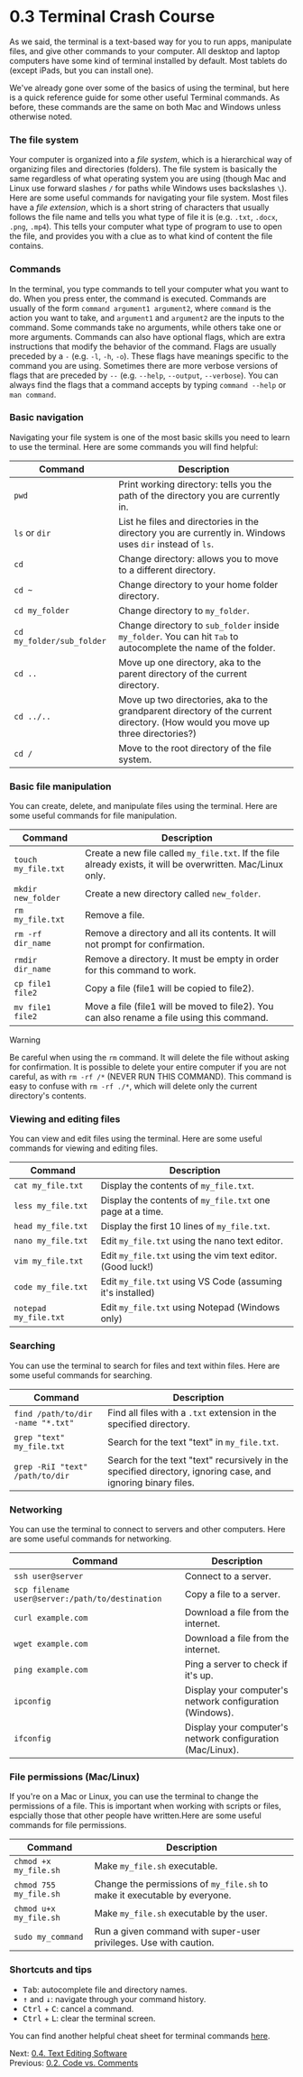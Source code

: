 # 0.3 Terminal Crash Course

As we said, the terminal is a text-based way for you to run apps, manipulate files, and give other commands to your
computer. All desktop and laptop computers have some kind of terminal installed by default. Most tablets do (except
iPads, but you can install one).

We've already gone over some of the basics of using the terminal, but here is a quick reference guide for some other
useful Terminal commands. As before, these commands are the same on both Mac and Windows unless otherwise noted.

### The file system

Your computer is organized into a _file system_, which is a hierarchical way of organizing files and directories
(folders). The file system is basically the same regardless of what operating system you are using (though Mac and Linux
use forward slashes `/` for paths while Windows uses backslashes `\`). Here are some useful commands for navigating your
file system. Most files have a _file extension_, which is a short string of characters that usually follows the file
name and tells you what type of file it is (e.g. `.txt`, `.docx`, `.png`, `.mp4`). This tells your computer what type of
program to use to open the file, and provides you with a clue as to what kind of content the file contains.

### Commands

In the terminal, you type commands to tell your computer what you want to do. When you press enter, the command is
executed. Commands are usually of the form `command argument1 argument2`, where `command` is the action you want to take,
and `argument1` and `argument2` are the inputs to the command. Some commands take no arguments, while others take one or
more arguments. Commands can also have optional flags, which are extra instructions that modify the behavior of the
command. Flags are usually preceded by a `-` (e.g. `-l`, `-h`, `-o`). These flags have meanings specific to the
command you are using. Sometimes there are more verbose versions of flags that are preceded by `--` (e.g. `--help`, `--output`, `--verbose`). You can always find the flags that a command accepts by typing `command --help` or `man command`.

### Basic navigation

Navigating your file system is one of the most basic skills you need to learn to use the terminal. Here are some
commands you will find helpful:

| Command                   | Description                                                                                                                    |
| ------------------------- | ------------------------------------------------------------------------------------------------------------------------------ |
| `pwd`                     | Print working directory: tells you the path of the directory you are currently in.                                             |
| `ls` or `dir`             | List he files and directories in the directory you are currently in. Windows uses `dir` instead of `ls`.                       |
| `cd`                      | Change directory: allows you to move to a different directory.                                                                 |
| `cd ~`                    | Change directory to your home folder directory.                                                                                |
| `cd my_folder`            | Change directory to `my_folder`.                                                                                               |
| `cd my_folder/sub_folder` | Change directory to `sub_folder` inside `my_folder`. You can hit <kbd>Tab</kbd> to autocomplete the name of the folder.        |
| `cd ..`                   | Move up one directory, aka to the parent directory of the current directory.                                                   |
| `cd ../..`                | Move up two directories, aka to the grandparent directory of the current directory. (How would you move up three directories?) |
| `cd /`                    | Move to the root directory of the file system.                                                                                 |

### Basic file manipulation

You can create, delete, and manipulate files using the terminal. Here are some useful commands for file manipulation.

| Command             | Description                                                                                                 |
| ------------------- | ----------------------------------------------------------------------------------------------------------- |
| `touch my_file.txt` | Create a new file called `my_file.txt`. If the file already exists, it will be overwritten. Mac/Linux only. |
| `mkdir new_folder`  | Create a new directory called `new_folder`.                                                                 |
| `rm my_file.txt`    | Remove a file.                                                                                              |
| `rm -rf dir_name`   | Remove a directory and all its contents. It will not prompt for confirmation.                               |
| `rmdir dir_name`    | Remove a directory. It must be empty in order for this command to work.                                     |
| `cp file1 file2`    | Copy a file (file1 will be copied to file2).                                                                |
| `mv file1 file2`    | Move a file (file1 will be moved to file2). You can also rename a file using this command.                  |

> [!WARNING]
> Be careful when using the `rm` command. It will delete the file without asking for confirmation. It is
> possible to delete your entire computer if you are not careful, as with `rm -rf /*` (NEVER RUN THIS COMMAND). This command is easy to confuse with `rm -rf ./*`, which will delete only the current directory's contents.

### Viewing and editing files

You can view and edit files using the terminal. Here are some useful commands for viewing and editing files.

| Command               | Description                                                |
| --------------------- | ---------------------------------------------------------- |
| `cat my_file.txt`     | Display the contents of `my_file.txt`.                     |
| `less my_file.txt`    | Display the contents of `my_file.txt` one page at a time.  |
| `head my_file.txt`    | Display the first 10 lines of `my_file.txt`.               |
| `nano my_file.txt`    | Edit `my_file.txt` using the nano text editor.             |
| `vim my_file.txt`     | Edit `my_file.txt` using the vim text editor. (Good luck!) |
| `code my_file.txt`    | Edit `my_file.txt` using VS Code (assuming it's installed) |
| `notepad my_file.txt` | Edit `my_file.txt` using Notepad (Windows only)            |

### Searching

You can use the terminal to search for files and text within files. Here are some useful commands for searching.

| Command                           | Description                                                                                                  |
| --------------------------------- | ------------------------------------------------------------------------------------------------------------ |
| `find /path/to/dir -name "*.txt"` | Find all files with a `.txt` extension in the specified directory.                                           |
| `grep "text" my_file.txt`         | Search for the text "text" in `my_file.txt`.                                                                 |
| `grep -RiI "text" /path/to/dir`   | Search for the text "text" recursively in the specified directory, ignoring case, and ignoring binary files. |

### Networking

You can use the terminal to connect to servers and other computers. Here are some useful commands for networking.

| Command                                         | Description                                                |
| ----------------------------------------------- | ---------------------------------------------------------- |
| `ssh user@server`                               | Connect to a server.                                       |
| `scp filename user@server:/path/to/destination` | Copy a file to a server.                                   |
| `curl example.com`                              | Download a file from the internet.                         |
| `wget example.com`                              | Download a file from the internet.                         |
| `ping example.com`                              | Ping a server to check if it's up.                         |
| `ipconfig`                                      | Display your computer's network configuration (Windows).   |
| `ifconfig`                                      | Display your computer's network configuration (Mac/Linux). |

### File permissions (Mac/Linux)

If you're on a Mac or Linux, you can use the terminal to change the permissions of a file. This is important when working with scripts or files, espcially those that other people have written.Here are some useful commands
for file permissions.

| Command                | Description                                                               |
| ---------------------- | ------------------------------------------------------------------------- |
| `chmod +x my_file.sh`  | Make `my_file.sh` executable.                                             |
| `chmod 755 my_file.sh` | Change the permissions of `my_file.sh` to make it executable by everyone. |
| `chmod u+x my_file.sh` | Make `my_file.sh` executable by the user.                                 |
| `sudo my_command`      | Run a given command with super-user privileges. Use with caution.         |

### Shortcuts and tips

- <kbd>Tab</kbd>: autocomplete file and directory names.
- <kbd>↑</kbd> and <kbd>↓</kbd>: navigate through your command history.
- <kbd>Ctrl</kbd> + <kbd>C</kbd>: cancel a command.
- <kbd>Ctrl</kbd> + <kbd>L</kbd>: clear the terminal screen.

You can find another helpful cheat sheet for terminal commands [here](https://www.codecademy.com/article/command-line-commands).

Next: [0.4. Text Editing Software](0.4.%20Text%20Editing%20Software.md)<br>
Previous: [0.2. Code vs. Comments](0.2.%20Code%20vs.%20Comments.md)

